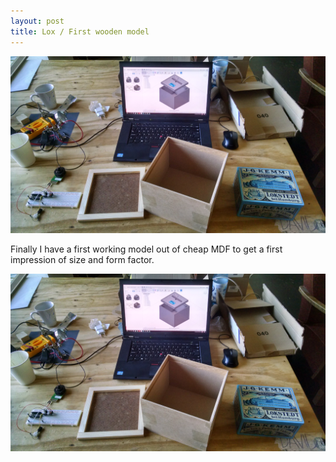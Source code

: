 ```yaml
---
layout: post
title: Lox / First wooden model
---
```


![alt text](/images/model1.jpg "Logo Title Text 1")

Finally I have a first working model out of cheap MDF to get a first impression of size and form factor.

![alt text](/images/model1.jpg "Logo Title Text 1")
